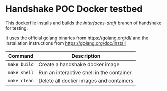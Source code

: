 # Handshake POC Docker testbed

This dockerfile installs and builds the *interfaces-draft* branch of handshake for testing.

It uses the official golang binaries from https://golang.org/dl/ and the installation instructions from https://golang.org/doc/install

 Command      | Description
 ------------ | -----------------------------------------
 `make build` | Create a handshake docker image
 `make shell` | Run an interactive shell in the container
 `make clean` | Delete all docker images and containers
